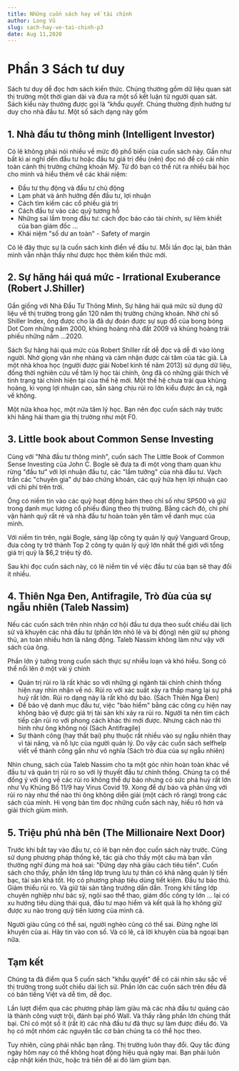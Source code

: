 ```yaml
---
title: Những cuốn sách hay về tài chính
author: Long Vũ
slug: sach-hay-ve-tai-chinh-p3
date: Aug 11,2020
---
```

# Phần 3 Sách tư duy

Sách tư duy dễ đọc hơn sách kiến thức. Chúng thường gồm dữ liệu quan sát thị trường một thời gian dài và đưa ra một số kết luận từ người quan sát. Sách kiểu này thường được gọi là _"khẩu quyết_. Chúng thường định hướng tư duy cho nhà đầu tư. Một số sách dạng này gồm

## 1. Nhà đầu tư thông minh (Intelligent Investor)

Có lẽ không phải nói nhiều về mức độ phổ biến của cuốn sách này. Gần như bất kì ai nghĩ dến đầu tư hoặc đầu tư giá trị đều (nên) đọc nó để có cái nhìn toàn cảnh thị trường chứng khoán Mỹ. Từ đó bạn có thể rút ra nhiều bài học cho mình và hiểu thêm về các khái niệm:
- Đầu tư thụ động và đầu tư chủ động 
- Lạm phát và ảnh hưởng đến đầu tư, lợi nhuận 
- Cách tìm kiếm các cổ phiếu giá trị 
- Cách đầu tư vào các quỹ tương hỗ
- Những sai lầm trong đầu tư: cách đọc báo cáo tài chính, sự liêm khiết của ban giám đốc ...
- Khái niệm "số dư an toàn" - Safety of margin

Có lẽ đây thực sự là cuốn sách kinh điển về đầu tư. Mỗi lần đọc lại, bản thân mình vẫn nhận thấy như được học thêm kiến thức mới.

## 2. Sự hăng hái quá mức - Irrational Exuberance (Robert J.Shiller)

Gần giống với Nhà Đầu Tư Thông Minh, Sự hăng hái quá mức sử dụng dữ liệu về thị trường trong gần 120 năm thị trường chứng khoán. Nhờ chỉ số Shiller Index, ông được cho là đã dự đoán được sự sụp đổ của bong bóng Dot Com những năm 2000, khủng hoảng nhà đất 2009 và khủng hoảng trái phiếu những năm ...2020. 

Sách Sự hăng hái quá mức của Robert Shiller rất dễ đọc và dễ đi vào lòng người. Nhờ giọng văn nhẹ nhàng và cảm nhận được cái tâm của tác giả. Là một nhà khoa học (người được giải Nobel kinh tế năm 2013) sử dụng dữ liệu, đồng thời nghiên cứu về tâm lý học tài chính, ông đã có những giải thích về tình trạng tài chính hiện tại của thế hệ mới. Một thế hệ chưa trải qua khủng hoảng, kì vọng lợi nhuận cao, sẵn sàng chịu rủi ro lớn kiểu được ăn cả, ngã về không.

Một nửa khoa học, một nửa tâm lý học. Bạn nên đọc cuốn sách này trước khi hăng hái tham gia thị trường như một F0.

## 3. Little book about Common Sense Investing

Cùng với "Nhà đầu tư thông minh", cuốn sách The Little Book of Common Sense Investing của John C. Bogle sẽ đưa ta đi một vòng tham quan khu rừng "đầu tư" với lợi nhuận đầu tư, các "lầm tưởng" của nhà đầu tư. Vạch trần các "chuyên gia" dự báo chứng khoán, các quỹ hứa hẹn lợi nhuận cao với chi phí trên trời. 

Ông có niềm tin vào các quỹ hoạt động bám theo chỉ số như SP500 và giữ trong danh mục lượng cổ phiếu đúng theo thị trường. Bằng cách đó, chi phí vận hành quỹ rất rẻ và nhà đầu tư hoàn toàn yên tâm về danh mục của mình.

Với niềm tin trên, ngài Bogle, sáng lập công ty quản lý quỹ Vanguard Group, đưa công ty trở thành Top 2 công ty quản lý quỹ lớn nhất thế giới với tổng giá trị quỹ là $6,2 triệu tỷ đô.

Sau khi đọc cuốn sách này, có lẽ niềm tin về việc đầu tư của bạn sẽ thay đổi ít nhiều.


## 4. Thiên Nga Đen, Antifragile, Trò đùa của sự ngẫu nhiên (Taleb Nassim)

Nếu các cuốn sách trên nhìn nhận cơ hội đầu tư dựa theo suốt chiều dài lịch sử và khuyên các nhà đầu tư (phần lớn nhỏ lẻ và bị động) nên giữ sự phòng thủ, an toàn nhiều hơn là năng động. Taleb Nassim không làm như vậy với sách của ông.

Phần lớn ý tưởng trong cuốn sách thực sự nhiễu loạn và khó hiểu. Song có thể nổi lên ở một vài ý chính
- Quản trị rủi ro là rất khác so với những gì ngành tài chính chính thống hiện nay nhìn nhận về nó. Rủi ro với xác suất xảy ra thấp mang lại sự phá huỷ rất lớn. Rủi ro dạng này là rất khó dự báo. (Sách Thiên Nga Đen)
- Để bảo vệ danh mục đầu tư, việc "bảo hiểm" bằng các công cụ hiện nay không bảo vệ được giá trị tài sản khi xảy ra rủi ro. Người ta nên tìm cách tiếp cận rủi ro với phong cách khác thì mới được. Nhưng cách nào thì hình như ông không nói (Sách Antifragile)
- Sự thành công (hay thất bại) phụ thuộc rất nhiều vào sự ngẫu nhiên thay vì tài năng, và nỗ lực của người quản lý. Do vậy các cuốn sách selfhelp viết về thành công gần như vô nghĩa (Sách trò đùa của sự ngẫu nhiên)

Nhìn chung, sách của Taleb Nassim cho ta một góc nhìn hoàn toàn khác về đầu tư và quản trị rủi ro so với lý thuyết đầu tư chính thống. Chúng ta có thể đồng ý với ông về các rủi ro không thể dự báo nhưng có sức phá huỷ rất lớn như Vụ Khủng Bố 11/9 hay Virus Covid 19. Xong để dự báo và phản ứng với rủi ro này như thế nào thì ông không diễn giải (một cách rõ ràng) trong các sách của mình. Hi vọng bàn tìm đọc những cuốn sách này, hiểu rõ hơn và giải thích giùm mình.

## 5. Triệu phú nhà bên (The Millionaire Next Door)

Trước khi bắt tay vào đầu tư, có lẽ bạn nên đọc cuốn sách này trước. Cũng sử dụng phương pháp thống kê, tác giả cho thấy một câu mà bạn vẫn thường nghĩ đúng mà hoá sai: "Đừng dạy nhà giàu cách tiêu tiền".
Cuốn sách cho thấy, phần lớn tầng lớp trung lưu tự thân có khả năng quản lý tiền bạc, tài sản khá tốt. Họ có phương pháp tiêu dùng tiết kiệm. Đầu tư bảo thủ. Giảm thiểu rủi ro. Và giữ tài sản tăng trưởng dần dần. Trong khi tầng lớp chuyên nghiệp như bác sỹ, ngôi sao thể thao, giám đốc công ty lớn ... lại có xu hướng tiêu dùng thái quá, đầu tư mạo hiểm và kết quả là họ không giữ được xu nào trong quỹ tiền lương của mình cả. 

Người giàu cũng có thể sai, người nghèo cũng có thể sai. Đừng nghe lời khuyên của ai. Hãy tin vào con số. Và có lẽ, cả lời khuyên của bà ngoại bạn nữa.

## Tạm kết

Chúng ta đã điểm qua 5 cuốn sách "khẩu quyết" để có cái nhìn sâu sắc về thị trường trong suốt chiều dài lịch sử. Phần lớn các cuốn sách trên đều đã có bản tiếng Việt và dễ tìm, dễ đọc.

Lần lượt điểm qua các phương pháp làm giàu mà các nhà đầu tư quảng cáo là thành công vượt trội, đánh bại phố Wall. Và thấy rằng phần lớn chúng thất bại. Chỉ có một số ít (rất ít) các nhà đầu tư đã thực sự làm được điều đó. Và họ có một nhóm các nguyên tắc cơ bản chúng ta có thể học theo.

Tuy nhiên, cũng phải nhắc bạn rằng. Thị trường luôn thay đổi. Quy tắc đúng ngày hôm nay có thể không hoạt động hiệu quả ngày mai. Bạn phải luôn cập nhật kiến thức, hoặc trả tiền để ai đó làm giùm bạn.
